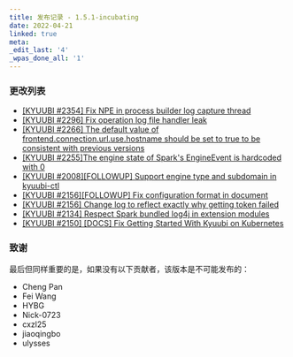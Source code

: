 ```yaml
---
title: 发布记录 - 1.5.1-incubating
date: 2022-04-21
linked: true
meta:
_edit_last: '4'
_wpas_done_all: '1'
---
```

<!---
  Licensed under the Apache License, Version 2.0 (the "License");
  you may not use this file except in compliance with the License.
  You may obtain a copy of the License at

   http://www.apache.org/licenses/LICENSE-2.0

  Unless required by applicable law or agreed to in writing, software
  distributed under the License is distributed on an "AS IS" BASIS,
  WITHOUT WARRANTIES OR CONDITIONS OF ANY KIND, either express or implied.
  See the License for the specific language governing permissions and
  limitations under the License. See accompanying LICENSE file.
-->

### 更改列表

- [[KYUUBI #2354] Fix NPE in process builder log capture thread](https://github.com/apache/incubator-kyuubi/commit/5e76334e)
- [[KYUUBI #2296] Fix operation log file handler leak](https://github.com/apache/incubator-kyuubi/commit/809ea2a6)
- [[KYUUBI #2266] The default value of frontend.connection.url.use.hostname should be set to true to be consistent with previous versions](https://github.com/apache/incubator-kyuubi/commit/d3e25f08)
- [[KYUUBI #2255]The engine state of Spark's EngineEvent is hardcoded with 0](https://github.com/apache/incubator-kyuubi/commit/2af8bbb4)
- [[KYUUBI #2008][FOLLOWUP] Support engine type and subdomain in kyuubi-ctl](https://github.com/apache/incubator-kyuubi/commit/d1a2dda0)
- [[KYUUBI #2156][FOLLOWUP] Fix configuration format in document](https://github.com/apache/incubator-kyuubi/commit/5225b540)
- [[KYUUBI #2156] Change log to reflect exactly why getting token failed](https://github.com/apache/incubator-kyuubi/commit/21ca7540)
- [[KYUUBI #2134] Respect Spark bundled log4j in extension modules](https://github.com/apache/incubator-kyuubi/commit/30dc84b5)
- [[KYUUBI #2150] [DOCS] Fix Getting Started With Kyuubi on Kubernetes](https://github.com/apache/incubator-kyuubi/commit/e232a83a)


### 致谢

最后但同样重要的是，如果没有以下贡献者，该版本是不可能发布的：

* Cheng Pan
* Fei Wang
* HYBG
* Nick-0723
* cxzl25
* jiaoqingbo
* ulysses
